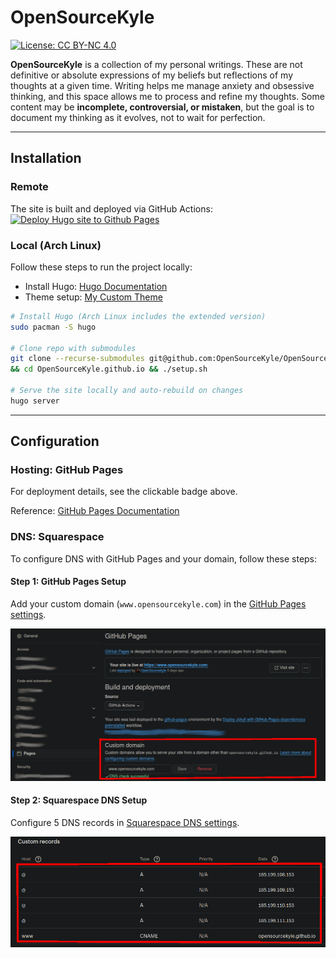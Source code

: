 # OpenSourceKyle

[![License: CC BY-NC 4.0](https://img.shields.io/badge/License-CC%20BY--NC%204.0-lightgrey.svg)](https://creativecommons.org/licenses/by-nc/4.0/)

**OpenSourceKyle** is a collection of my personal writings. These are not definitive or absolute expressions of my beliefs but reflections of my thoughts at a given time. Writing helps me manage anxiety and obsessive thinking, and this space allows me to process and refine my thoughts. Some content may be **incomplete, controversial, or mistaken**, but the goal is to document my thinking as it evolves, not to wait for perfection.

---

## Installation

### Remote

The site is built and deployed via GitHub Actions: [![Deploy Hugo site to Github Pages](https://github.com/OpenSourceKyle/OpenSourceKyle.github.io/actions/workflows/build-and-check-website.yml/badge.svg)](https://github.com/OpenSourceKyle/OpenSourceKyle.github.io/actions/workflows/build-and-check-website.yml)

### Local (Arch Linux)

Follow these steps to run the project locally:

- Install Hugo: [Hugo Documentation](https://gohugo.io/documentation/)
- Theme setup: [My Custom Theme](https://github.com/OpenSourceKyle/hugo-opensourcekyle-theme)

```bash
# Install Hugo (Arch Linux includes the extended version)
sudo pacman -S hugo

# Clone repo with submodules
git clone --recurse-submodules git@github.com:OpenSourceKyle/OpenSourceKyle.github.io.git \
&& cd OpenSourceKyle.github.io && ./setup.sh

# Serve the site locally and auto-rebuild on changes
hugo server
```

---

## Configuration

### Hosting: GitHub Pages

For deployment details, see the clickable badge above.

Reference: [GitHub Pages Documentation](https://docs.github.com/en/pages)

### DNS: Squarespace

To configure DNS with GitHub Pages and your domain, follow these steps:

#### Step 1: GitHub Pages Setup

Add your custom domain (`www.opensourcekyle.com`) in the [GitHub Pages settings](https://github.com/OpenSourceKyle/OpenSourceKyle.github.io/settings/pages).

![GitHub Domain Settings](readme-assets/domain-settings-github.png)

#### Step 2: Squarespace DNS Setup

Configure 5 DNS records in [Squarespace DNS settings](https://account.squarespace.com/domains/managed/opensourcekyle.com/dns/dns-settings).

![Squarespace Domain Settings](readme-assets/domain-settings-squarespace.png)
